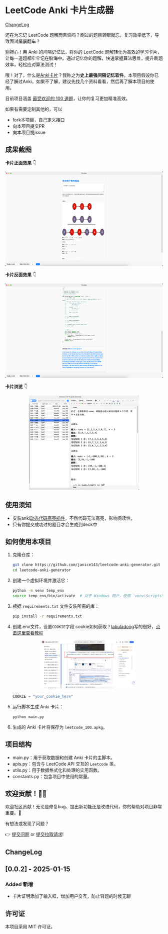 # LeetCode Anki 卡片生成器

[ChangeLog](#changelog)

还在为忘记 LeetCode 题解而苦恼吗？刷过的题目转眼就忘，复习效率低下，导致面试屡屡翻车？

别担心！用 Anki 的间隔记忆法，将你的 LeetCode 题解转化为高效的学习卡片，让每一道题都牢牢记在脑海中。通过记忆你的题解，快速掌握算法思维，提升刷题效率，轻松应对算法测试！

哦！对了，什么是[Anki卡片](https://apps.ankiweb.net/)？我称之为**史上最强间隔记忆软件**。本项目假设你已经了解过Anki，如果不了解，建议先找几个资料看看，然后再了解本项目的使用。

目前项目涵盖 [最受欢迎的 100 道题](https://leetcode.cn/studyplan/top-100-liked/)，让你的复习更加精准高效。

如果有需要定制其他的，可以

- fork本项目，自己定义接口
- 向本项目提交PR
- 向本项目提issue

## 成果截图

**卡片正面效果** 👇
<p align='center'>
  <img src="./screen-shots/card-front1.png" alt="image"  height="300">

</p>

**卡片反面效果** 👇

<p align='center'>
  <img src="./screen-shots/card-back1.png" alt="image"  height="300">
</p>

**卡片浏览** 👇

<p align='center'>
  <img src="./screen-shots/card-lists.png" alt="image"  height="300">
</p>

## 使用须知

- 安装anki[动态代码高亮插件](https://ankiweb.net/shared/info/1339779080)，不然代码无法高亮，影响阅读性。
- 只有你提交成功过的题目才会生成到deck中

## 如何使用本项目

1. 克隆仓库：

    ```sh
    git clone https://github.com/janice143/leetcode-anki-generator.git
    cd leetcode-anki-generator
    ```

2. 创建一个虚拟环境并激活它：

    ```sh
    python -m venv temp_env
    source temp_env/bin/activate  # 对于 Windows 用户，使用 `venv\Scripts\activate`
    ```

3. 根据 `requirements.txt` 文件安装所需的库：

    ```sh
    pip install -r requirements.txt
    ```

4. 创建.env文件，设置`COOKIE`字段
   cookie如何获取？[labuladong](https://github.com/labuladong)写的很好，[点击这里查看教程](https://labuladong.online/algo/intro/jetbrains/#%E7%99%BB%E5%BD%95-%E5%8A%9B%E6%89%A3-leetcode-%E8%B4%A6%E5%8F%B7)

    <p align='center'>
      <img src="./screen-shots/how to get your cookie.png" alt="image"  width="300">
    </p>

    ```python
    COOKIE = "your_cookie_here"
    ```

5. 运行脚本生成 Anki 卡片：

    ```sh
    python main.py
    ```

6. 生成的 Anki 卡片将保存为 `leetcode_100.apkg`。

## 项目结构

- main.py：用于获取数据和创建 Anki 卡片的主脚本。
- apis.py：包含与 LeetCode API 交互的 `Leetcode` 类。
- utils.py：用于数据格式化和处理的实用函数。
- constants.py：包含项目中使用的常量。

## 欢迎贡献！🚀✨

欢迎社区贡献！无论是修复bug、提出新功能还是改进代码，你的帮助对项目非常重要。🤝

有想法或发现了问题？

👉 [提交问题](https://github.com/janice143/leetcode-anki-generator/issues) or [提交拉取请求](https://github.com/janice143/leetcode-anki-generator/pulls)!  

## ChangeLog

## [0.0.2] - 2025-01-15

### Added 新增

- 卡片证明添加了输入框，增加用户交互，防止背题的时候无聊

## 许可证

本项目采用 MIT 许可证。
